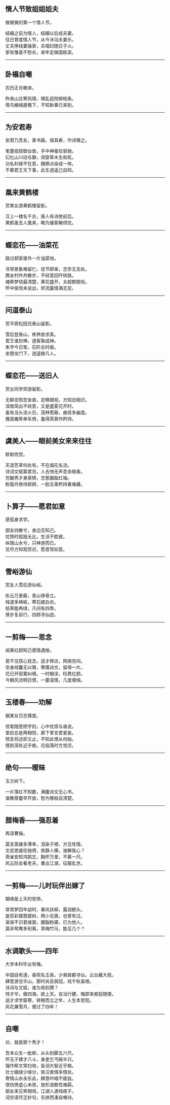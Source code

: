 ## 情人节致姐姐姐夫 ##
做舅舅的第一个情人节。  

结婚之前为情人，结婚以后成夫妻。  
往日曾度情人节，从今沐浴夫妻乐。  
丈夫挣钱妻操家，夫唱妇随日子火。  
家有雏苗不愁长，来年定做国栋梁。  

---

## 卧榻自嘲 ##
农历正月赖床。  

昨夜山庄寒风啸，啸乱庭院柳枝条。  
惰鸟蜷缩屋檐下，不知新春已来到。 

---

## 为安君寿 ##
安君乃吾友，善书画，值其寿，作诗赠之。  

笔墨纸砚御台放，手中神毫任驱驰。  
幻化山川动与静，洞穿草木生和死。  
功名利禄不在意，蹭擦点染成一体。  
不慕君王天下事，此生逍遥己自知。  

---

## 凰来黄鹤楼 ##
赏某女游黄鹤楼留影。  

汉上一楼名千古，唐人有诗绝前后。  
黄鹤虽去人凰来，略为骚客解烦忧。  

---

## 蝶恋花——油菜花 ##
路过郝家堡外一片油菜地。  

寻常景象难留伫，佳节即来，怎奈无去处。  
携友村外共散步，不经意回阡转路。  
魂牵梦绕最清楚，黄花盛开，太超群脱俗。  
怀中愉悦未说出，却流露情满志足。  

---

## 问道泰山 ##
赏平原松田兄泰山留影。  

雪后登泰山，修养欲求真。  
君王谁封禅，道客孰成神。  
朱字今日笔，石阶古时痕。  
坐憩龙门下，逍遥做凡人。  

---

## 蝶恋花——送旧人 ##
赏女同学郊游留影。  

无聊览照忽坐直，定睛细视，方知旧相识。  
深居简出不经意，又是盛夏花开时。  
虽有当头流火日，茂林葱蔽，曲径多幽逸。  
搔首媚笑单车倚，羞得芙蓉作矜持。  

---

## 虞美人——眼前美女来来往往 ##
默默欣赏。  

天涯芳草何处有，不在烟花名流。  
诗词文赋蒙君览，人去悄无声息余暗香。  
穷酸秀才身家陋，怎惹胭脂红袖。  
粉面丹唇待郎妍，一脸无辜矜持春难藏。  

---

## 卜算子——愿君如意 ##
感孤身求学。  

朋友四散兮，身边无知己。  
忧愤时孤独无比，生活不胜彼。  
纵情山水兮，只神游而已。  
览尽方知观赏迟，愿君常如意。  

---

## 雪峪游仙 ##
赏友人雪后游仙峪。  

彤云万里蔽，青山铮骨立。  
栈道多崎岖，寒石披白衣。  
枯草能再绿，凡间有四季。  
慎步复前行，四顾寻仙迹。  

---

## 一剪梅——思念 ##
闻某红颜知己感情遇挫。  

君不见窃心挂念。适才拜访，网络空间。  
空身倾囊无以赠，寒儒诗文，留得一片。  
花已开寂寞纠缠。一时糊涂，枉费红颜。  
今朝风流明日恨，一霎温情，几度缠绵。  

---

## 玉楼春——劝解 ##
据某女日志猜度。  

信笔随思把字刻，心中忧烦与谁说。  
堂前总是两相悦，廊下曾言君爱妾。  
预言将述却又止，不知此恨从何始。  
情到深处近乎痴，花临落时方觉迟。  

---

## 绝句——暧昧 ##
玉兰树下。  

一片落红不知数，满腹诗文无心书。  
谁教蓓蕾早开放，愁为哪般自清楚。  

---

## 腊梅香——强忍着 ##
再读曹操。  

莫言英雄多薄幸，泪染子襟，方见性情。  
文武恩威任驰骋，夜静人横，谁解我心？  
燕雀安知鸿鹄志，胸怀万里，不慕一尺。  
风云际会看老夫，重出江湖，征服乱世。  

---

## 一剪梅——儿时玩伴出嫁了 ##
姻缘是上天的安排。  

常常梦回年幼时，春风扶柳，露润额头。  
是否彩蝶憩碧树，两小无猜，也曾有过。  
渐渐不识君侯面，胭脂粉黛，已为他人。  
莫非鸳鸯多别离，青梅竹马，能见几个？  

---

## 水调歌头——四年 ##
大学本科毕业有悔。  

中国自有道，香院名玉泉。少昊故都寻仙，云台藏大观。  
肆意游览华山，那时尚且弱冠，戏千秋盖棺。  
诗词与文赋，谁为焉刻撰？  
恃才华，傲四海，欲上天。自当行健，悔原来痴狂随便。  
适才求学窗寒，转眼而立之年，人生本苦短。  
风花兼雪月，便过了四年！  

---

## 自嘲 ##
对，就是那个秀才！  

吾本众生一蚍蜉，从头到脚五六尺。  
怀无子建才八斗，身差乞丐碗半只。  
强作斯文常扫地，妄诩大智近乎痴。  
壮士姻缘少缘分，铁汉柔情多情丝。  
寄情山水永乐此，肆意吟唱不疲兹。  
恨伪愤虚心未改，放形浪骸性难羁。  
朋友来见笑相戏，江湖人道纯痞子。  
词穷语尽乏妙句，东拼西凑自嘲诗。  
